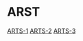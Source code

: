 # ARST

[ARTS-1](https://github.com/mmdaozhu/ARST/blob/master/ARTS-1.md)
[ARTS-2](https://github.com/mmdaozhu/ARST/blob/master/ARTS-2.md)
[ARTS-3](https://github.com/mmdaozhu/ARST/blob/master/ARTS-3.md)